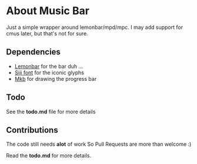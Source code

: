 # About Music Bar

Just a simple wrapper around lemonbar/mpd/mpc. 
I may add support for cmus later, but that's not for sure.


## Dependencies

- [Lemonbar](https://github.com/lemonbou/bar) for the bar duh ...
- [Siji font](https://github.com/stark/siji/) for the iconic glyphs
- [Mkb](http://git.z3bra.org/mkb) for drawing the progress bar

## Todo

See the **todo.md** file for more details

## Contributions

The code still needs **alot** of work
So Pull Requests are more than welcome :)

Read the **todo.md** for more details.

